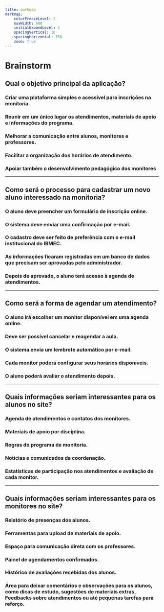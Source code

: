 ```yaml
---
title: markmap
markmap:
    colorFreezeLevel: 2
    maxWidth: 500
    initialExpandLevel: 3
    spacingVertical: 10
    spacingHorizontal: 150
    zoom: True
---
```


# Brainstorm

## **Qual o objetivo principal da aplicação?**

### Criar uma plataforma simples e acessível para inscrições na monitoria.
### Reunir em um único lugar os atendimentos, materiais de apoio e informações do programa.
### Melhorar a comunicação entre alunos, monitores e professores.
### Facilitar a organização dos horários de atendimento.
### Apoiar também o desenvolvimento pedagógico dos monitores


---
 
## **Como será o processo para cadastrar um novo aluno interessado na monitoria?**
 
### O aluno deve preencher um formulário de inscrição online.
### O sistema deve enviar uma confirmação por e-mail.
### O cadastro deve ser feito de preferência com o e-mail institucional do IBMEC.
### As informações ficaram registradas em um banco de dados que precisam ser aprovadas pelo administrador.
### Depois de aprovado, o aluno terá acesso à agenda de atendimentos.
 
---
 
## **Como será a forma de agendar um atendimento?**
 
### O aluno irá escolher um monitor disponível em uma agenda online.
### Deve ser possível cancelar e reagendar a aula.
### O sistema envia um  lembrete automático por e-mail.
### Cada monitor poderá configurar seus horários disponíveis.
### O aluno poderá avaliar o atendimento depois.

 
---
 
## **Quais informações seriam interessantes para os alunos no site?**


### Agenda de atendimentos e contatos dos monitores.
### Materiais de apoio por disciplina.
### Regras do programa de monitoria.
### Notícias e comunicados da coordenação.
### Estatísticas de participação nos atendimentos e avaliação de cada monitor.


 
---
 
## **Quais informações seriam interessantes para os monitores no site?**

### Relatório de presenças dos alunos.
### Ferramentas  para upload de materiais de apoio.
### Espaço para comunicação direta com os professores.
### Painel de agendamentos confirmados.
### Histórico de avaliações recebidas dos alunos.
### Área para deixar comentários e observações para os alunos, como dicas de estudo, sugestões de materiais extras, Feedbacks sobre atendimentos ou até pequenas tarefas para reforço.
